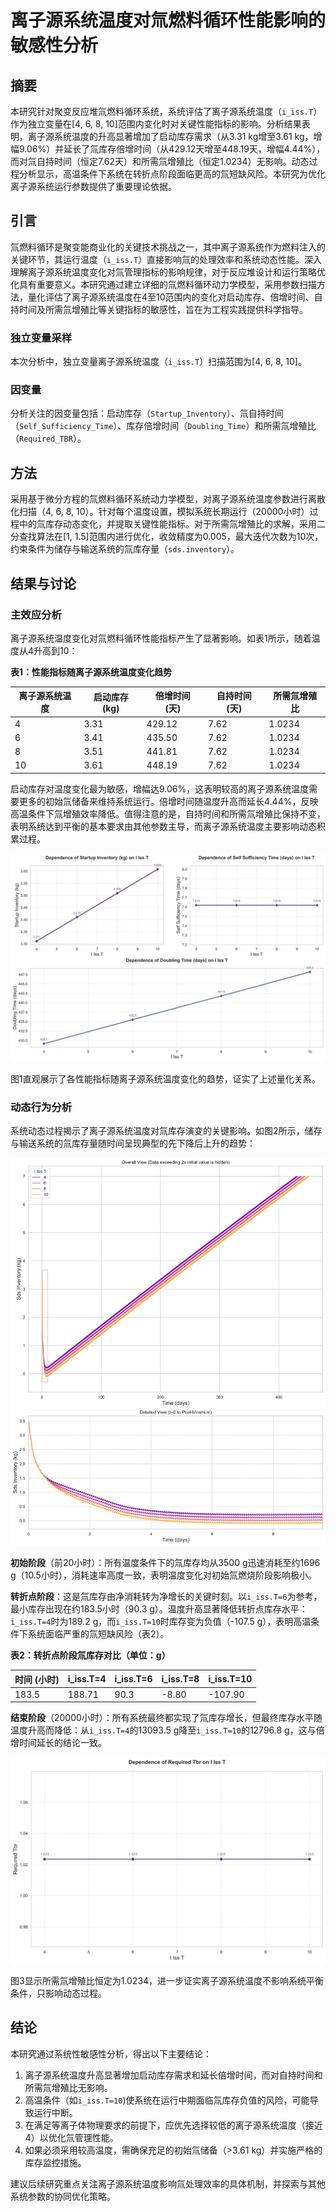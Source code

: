 # 离子源系统温度对氚燃料循环性能影响的敏感性分析

## 摘要

本研究针对聚变反应堆氚燃料循环系统，系统评估了离子源系统温度（`i_iss.T`）作为独立变量在[4, 6, 8, 10]范围内变化时对关键性能指标的影响。分析结果表明，离子源系统温度的升高显著增加了启动库存需求（从3.31 kg增至3.61 kg，增幅9.06%）并延长了氚库存倍增时间（从429.12天增至448.19天，增幅4.44%），而对氚自持时间（恒定7.62天）和所需氚增殖比（恒定1.0234）无影响。动态过程分析显示，高温条件下系统在转折点阶段面临更高的氚短缺风险。本研究为优化离子源系统运行参数提供了重要理论依据。

## 引言

氚燃料循环是聚变能商业化的关键技术挑战之一，其中离子源系统作为燃料注入的关键环节，其运行温度（`i_iss.T`）直接影响氚的处理效率和系统动态性能。深入理解离子源系统温度变化对氚管理指标的影响规律，对于反应堆设计和运行策略优化具有重要意义。本研究通过建立详细的氚燃料循环动力学模型，采用参数扫描方法，量化评估了离子源系统温度在4至10范围内的变化对启动库存、倍增时间、自持时间及所需氚增殖比等关键指标的敏感性，旨在为工程实践提供科学指导。

### 独立变量采样
本次分析中，独立变量离子源系统温度（`i_iss.T`）扫描范围为[4, 6, 8, 10]。

### 因变量
分析关注的因变量包括：启动库存（`Startup_Inventory`）、氚自持时间（`Self_Sufficiency_Time`）、库存倍增时间（`Doubling_Time`）和所需氚增殖比（`Required_TBR`）。

## 方法

采用基于微分方程的氚燃料循环系统动力学模型，对离子源系统温度参数进行离散化扫描（4, 6, 8, 10）。针对每个温度设置，模拟系统长期运行（20000小时）过程中的氚库存动态变化，并提取关键性能指标。对于所需氚增殖比的求解，采用二分查找算法在[1, 1.5]范围内进行优化，收敛精度为0.005，最大迭代次数为10次，约束条件为储存与输送系统的氚库存量（`sds.inventory`）。

## 结果与讨论

### 主效应分析

离子源系统温度变化对氚燃料循环性能指标产生了显著影响。如表1所示，随着温度从4升高到10：

**表1：性能指标随离子源系统温度变化趋势**

| 离子源系统温度 | 启动库存 (kg) | 倍增时间 (天) | 自持时间 (天) | 所需氚增殖比 |
|----------------|----------------|----------------|----------------|----------------|
| 4              | 3.31           | 429.12         | 7.62           | 1.0234         |
| 6              | 3.41           | 435.50         | 7.62           | 1.0234         |
| 8              | 3.51           | 441.81         | 7.62           | 1.0234         |
| 10             | 3.61           | 448.19         | 7.62           | 1.0234         |

启动库存对温度变化最为敏感，增幅达9.06%，这表明较高的离子源系统温度需要更多的初始氚储备来维持系统运行。倍增时间随温度升高而延长4.44%，反映高温条件下氚增殖效率降低。值得注意的是，自持时间和所需氚增殖比保持不变，表明系统达到平衡的基本要求由其他参数主导，而离子源系统温度主要影响动态积累过程。

![性能指标趋势曲线图](combined_analysis_plots.svg)

图1直观展示了各性能指标随离子源系统温度变化的趋势，证实了上述量化关系。

### 动态行为分析

系统动态过程揭示了离子源系统温度对氚库存演变的关键影响。如图2所示，储存与输送系统的氚库存量随时间呈现典型的先下降后上升的趋势：

![SDS Inventory 的时间曲线图](sweep_sds_inventory_vs_i_iss_T.svg)

**初始阶段**（前20小时）：所有温度条件下的氚库存均从3500 g迅速消耗至约1696 g（10.5小时），消耗速率高度一致，表明温度变化对初始氚燃烧阶段影响极小。

**转折点阶段**：这是氚库存由净消耗转为净增长的关键时刻。以`i_iss.T=6`为参考，最小库存出现在约183.5小时（90.3 g）。温度升高显著降低转折点库存水平：`i_iss.T=4`时为189.2 g，而`i_iss.T=10`时库存变为负值（-107.5 g），表明高温条件下系统面临严重的氚短缺风险（表2）。

**表2：转折点阶段氚库存对比（单位：g）**

| 时间 (小时) | i_iss.T=4 | i_iss.T=6 | i_iss.T=8 | i_iss.T=10 |
|-------------|-----------|-----------|-----------|------------|
| 183.5       | 188.71    | 90.3      | -8.80     | -107.90    |

**结束阶段**（20000小时）：所有系统最终都实现了氚库存增长，但最终库存水平随温度升高而降低：从`i_iss.T=4`的13093.5 g降至`i_iss.T=10`的12796.8 g，这与倍增时间延长的结论一致。

![Required TBR vs i iss T](line_Required_TBR_vs_i_iss.T.svg)

图3显示所需氚增殖比恒定为1.0234，进一步证实离子源系统温度不影响系统平衡条件，只影响动态过程。

## 结论

本研究通过系统性敏感性分析，得出以下主要结论：

1. 离子源系统温度升高显著增加启动库存需求和延长倍增时间，而对自持时间和所需氚增殖比无影响。
2. 高温条件（如`i_iss.T=10`)使系统在运行中期面临氚库存负值的风险，可能导致运行中断。
3. 在满足等离子体物理要求的前提下，应优先选择较低的离子源系统温度（接近4）以优化氚管理性能。
4. 如果必须采用较高温度，需确保充足的初始氚储备（>3.61 kg）并实施严格的库存监控措施。

建议后续研究重点关注离子源系统温度影响氚处理效率的具体机制，并探索与其他系统参数的协同优化策略。